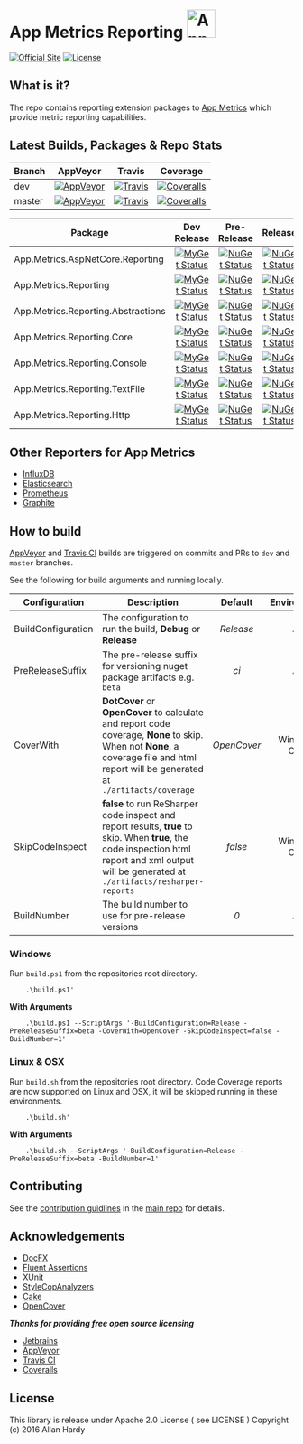 # App Metrics Reporting <img src="http://app-metrics.io/logo.png" alt="App Metrics" width="50px"/> 
[![Official Site](https://img.shields.io/badge/site-appmetrics-blue.svg?style=flat-square)](http://app-metrics.io/getting-started/intro.html) [![License](https://img.shields.io/badge/License-Apache%202.0-blue.svg?style=flat-square)](https://opensource.org/licenses/Apache-2.0)

## What is it?

The repo contains reporting extension packages to [App Metrics](https://github.com/alhardy/AppMetrics) which provide metric reporting capabilities.

## Latest Builds, Packages & Repo Stats

|Branch|AppVeyor|Travis|Coverage|
|------|:--------:|:--------:|:--------:|
|dev|[![AppVeyor](https://img.shields.io/appveyor/ci/alhardy/reporting/dev.svg?style=flat-square&label=appveyor%20build)](https://ci.appveyor.com/project/alhardy/reporting/branch/dev)|[![Travis](https://img.shields.io/travis/alhardy/AppMetrics.Reporters/dev.svg?style=flat-square&label=travis%20build)](https://travis-ci.org/alhardy/AppMetrics.Reporters)|[![Coveralls](https://img.shields.io/coveralls/AppMetrics/Reporting/dev.svg?style=flat-square)](https://coveralls.io/github/AppMetrics/Reporting?branch=dev)
|master|[![AppVeyor](https://img.shields.io/appveyor/ci/alhardy/reporting/master.svg?style=flat-square&label=appveyor%20build)](https://ci.appveyor.com/project/alhardy/reporting/branch/master)| [![Travis](https://img.shields.io/travis/alhardy/AppMetrics.Reporters/master.svg?style=flat-square&label=travis%20build)](https://travis-ci.org/AppMetrics.Reporters)| [![Coveralls](https://img.shields.io/coveralls/AppMetrics/Reporters/master.svg?style=flat-square)](https://coveralls.io/github/AppMetrics/Reporters?branch=master)|

|Package|Dev Release|Pre-Release|Release|
|------|:--------:|:--------:|:--------:|
|App.Metrics.AspNetCore.Reporting|[![MyGet Status](https://img.shields.io/myget/appmetrics/v/App.Metrics.AspNetCore.Reporting.svg?style=flat-square)](https://www.myget.org/feed/appmetrics/package/nuget/App.Metrics.AspNetCore.Reporting)|[![NuGet Status](https://img.shields.io/nuget/vpre/App.Metrics.AspNetCore.Reporting.svg?style=flat-square)](https://www.nuget.org/packages/App.Metrics.AspNetCore.Reporting/)|[![NuGet Status](https://img.shields.io/nuget/v/App.Metrics.AspNetCore.Reporting.svg?style=flat-square)](https://www.nuget.org/packages/App.Metrics.AspNetCore.Reporting/)
|App.Metrics.Reporting|[![MyGet Status](https://img.shields.io/myget/appmetrics/v/App.Metrics.Reporting.svg?style=flat-square)](https://www.myget.org/feed/appmetrics/package/nuget/App.Metrics.Reporting)|[![NuGet Status](https://img.shields.io/nuget/vpre/App.Metrics.Reporting.svg?style=flat-square)](https://www.nuget.org/packages/App.Metrics.Reporting/)|[![NuGet Status](https://img.shields.io/nuget/v/App.Metrics.Reporting.svg?style=flat-square)](https://www.nuget.org/packages/App.Metrics.Reporting/)
|App.Metrics.Reporting.Abstractions|[![MyGet Status](https://img.shields.io/myget/appmetrics/v/App.Metrics.Reporting.Abstractions.svg?style=flat-square)](https://www.myget.org/feed/appmetrics/package/nuget/App.Metrics.Reporting.Abstractions)|[![NuGet Status](https://img.shields.io/nuget/vpre/App.Metrics.Reporting.Abstractions.svg?style=flat-square)](https://www.nuget.org/packages/App.Metrics.Reporting.Abstractions/)|[![NuGet Status](https://img.shields.io/nuget/v/App.Metrics.Reporting.Abstractions.svg?style=flat-square)](https://www.nuget.org/packages/App.Metrics.Reporting.Abstractions/)
|App.Metrics.Reporting.Core|[![MyGet Status](https://img.shields.io/myget/appmetrics/v/App.Metrics.Reporting.Core.svg?style=flat-square)](https://www.myget.org/feed/appmetrics/package/nuget/App.Metrics.Reporting.Core)|[![NuGet Status](https://img.shields.io/nuget/vpre/App.Metrics.Reporting.Core.svg?style=flat-square)](https://www.nuget.org/packages/App.Metrics.Reporting.Core/)|[![NuGet Status](https://img.shields.io/nuget/v/App.Metrics.Reporting.Core.svg?style=flat-square)](https://www.nuget.org/packages/App.Metrics.Reporting.Core/)
|App.Metrics.Reporting.Console|[![MyGet Status](https://img.shields.io/myget/appmetrics/v/App.Metrics.Reporting.Console.svg?style=flat-square)](https://www.myget.org/feed/appmetrics/package/nuget/App.Metrics.Reporting.Console)|[![NuGet Status](https://img.shields.io/nuget/vpre/App.Metrics.Reporting.Console.svg?style=flat-square)](https://www.nuget.org/packages/App.Metrics.Reporting.Console/)|[![NuGet Status](https://img.shields.io/nuget/v/App.Metrics.Reporting.Console.svg?style=flat-square)](https://www.nuget.org/packages/App.Metrics.Reporting.Console/)
|App.Metrics.Reporting.TextFile|[![MyGet Status](https://img.shields.io/myget/appmetrics/v/App.Metrics.Reporting.TextFile.svg?style=flat-square)](https://www.myget.org/feed/alhardy/package/nuget/App.Metrics.Reporting.TextFile)|[![NuGet Status](https://img.shields.io/nuget/vpre/App.Metrics.Reporting.TextFile.svg?style=flat-square)](https://www.nuget.org/packages/App.Metrics.Reporting.TextFile/)|[![NuGet Status](https://img.shields.io/nuget/v/App.Metrics.Reporting.TextFile.svg?style=flat-square)](https://www.nuget.org/packages/App.Metrics.Reporting.TextFile/)
|App.Metrics.Reporting.Http|[![MyGet Status](https://img.shields.io/myget/appmetrics/v/App.Metrics.Reporting.Http.svg?style=flat-square)](https://www.myget.org/feed/alhardy/package/nuget/App.Metrics.Reporting.Http)|[![NuGet Status](https://img.shields.io/nuget/vpre/App.Metrics.Reporting.Http.svg?style=flat-square)](https://www.nuget.org/packages/App.Metrics.Reporting.Http/)|[![NuGet Status](https://img.shields.io/nuget/v/App.Metrics.Reporting.Http.svg?style=flat-square)](https://www.nuget.org/packages/App.Metrics.Reporting.Http/)|

## Other Reporters for App Metrics

- [InfluxDB](https://github.com/alhardy/AppMetrics.Extensions.InfluxDB)
- [Elasticsearch](https://github.com/alhardy/AppMetrics.Extensions.Elasticsearch)
- [Prometheus](https://github.com/alhardy/AppMetrics.Extensions.Prometheus)
- [Graphite](https://github.com/alhardy/AppMetrics.Extensions.Graphite)

## How to build

[AppVeyor](https://ci.appveyor.com/project/alhardy/reporting/branch/master) and [Travis CI](https://travis-ci.org/alhardy/AppMetrics.Reporters) builds are triggered on commits and PRs to `dev` and `master` branches.

See the following for build arguments and running locally.

|Configuration|Description|Default|Environment|Required|
|------|--------|:--------:|:--------:|:--------:|
|BuildConfiguration|The configuration to run the build, **Debug** or **Release** |*Release*|All|Optional|
|PreReleaseSuffix|The pre-release suffix for versioning nuget package artifacts e.g. `beta`|*ci*|All|Optional|
|CoverWith|**DotCover** or **OpenCover** to calculate and report code coverage, **None** to skip. When not **None**, a coverage file and html report will be generated at `./artifacts/coverage`|*OpenCover*|Windows Only|Optional|
|SkipCodeInspect|**false** to run ReSharper code inspect and report results, **true** to skip. When **true**, the code inspection html report and xml output will be generated at `./artifacts/resharper-reports`|*false*|Windows Only|Optional|
|BuildNumber|The build number to use for pre-release versions|*0*|All|Optional|


### Windows

Run `build.ps1` from the repositories root directory.

```
	.\build.ps1'
```

**With Arguments**

```
	.\build.ps1 --ScriptArgs '-BuildConfiguration=Release -PreReleaseSuffix=beta -CoverWith=OpenCover -SkipCodeInspect=false -BuildNumber=1'
```

### Linux & OSX

Run `build.sh` from the repositories root directory. Code Coverage reports are now supported on Linux and OSX, it will be skipped running in these environments.

```
	.\build.sh'
```

**With Arguments**

```
	.\build.sh --ScriptArgs '-BuildConfiguration=Release -PreReleaseSuffix=beta -BuildNumber=1'
```

## Contributing

See the [contribution guidlines](https://github.com/alhardy/AppMetrics/blob/master/CONTRIBUTING.md) in the [main repo](https://github.com/alhardy/AppMetrics) for details.

## Acknowledgements

* [DocFX](https://dotnet.github.io/docfx/)
* [Fluent Assertions](http://www.fluentassertions.com/)
* [XUnit](https://xunit.github.io/)
* [StyleCopAnalyzers](https://github.com/DotNetAnalyzers/StyleCopAnalyzers)
* [Cake](https://github.com/cake-build/cake)
* [OpenCover](https://github.com/OpenCover/opencover)

***Thanks for providing free open source licensing***

* [Jetbrains](https://www.jetbrains.com/dotnet/) 
* [AppVeyor](https://www.appveyor.com/)
* [Travis CI](https://travis-ci.org/)
* [Coveralls](https://coveralls.io/)

## License

This library is release under Apache 2.0 License ( see LICENSE ) Copyright (c) 2016 Allan Hardy
